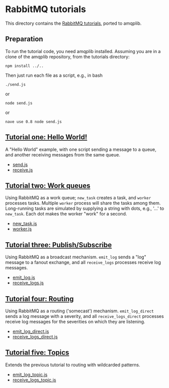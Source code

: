# RabbitMQ tutorials

This directory contains the [RabbitMQ tutorials][rabbitmq-tutes],
ported to amqplib.

## Preparation

To run the tutorial code, you need amqplib installed. Assuming you are
in a clone of the amqplib repository, from the tutorials directory:

    npm install ../..

Then just run each file as a script, e.g., in bash

    ./send.js

or

    node send.js

or

    nave use 0.8 node send.js

## [Tutorial one: Hello World!][tute-one]

A "Hello World" example, with one script sending a message to a queue,
and another receiving messages from the same queue.

 * [send.js](send.js)
 * [receive.js](receive.js)

## [Tutorial two: Work queues][tute-two]

Using RabbitMQ as a work queue; `new_task` creates a task, and
`worker` processes tasks. Multiple `worker` process will share the
tasks among them. Long-running tasks are simulated by supplying a
string with dots, e.g., '...' to `new_task`. Each dot makes the worker
"work" for a second.

 * [new_task.js](new_task.js)
 * [worker.js](worker.js)

## [Tutorial three: Publish/Subscribe][tute-three]

Using RabbitMQ as a broadcast mechanism. `emit_log` sends a "log"
message to a fanout exchange, and all `receive_logs` processes receive
log messages.

 * [emit_log.js](emit_log.js)
 * [receive_logs.js](receive_logs.js)

## [Tutorial four: Routing][tute-four]

Using RabbitMQ as a routing ('somecast') mechanism. `emit_log_direct`
sends a log message with a severity, and all `receive_logs_direct`
processes receive log messages for the severities on which they are
listening.

 * [emit_log_direct.js](emit_log.js)
 * [receive_logs_direct.js](receive_logs_direct.js)

## [Tutorial five: Topics][tute-five]

Extends the previous tutorial to routing with wildcarded patterns.

 * [emit_log_topic.js](emit_log_topic.js)
 * [receive_logs_topic.js](receive_logs_topic.js)


[rabbitmq-tutes]: http://github.com/rabbitmq/rabbitmq-tutorials
[tute-one]: http://www.rabbitmq.com/tutorials/tutorial-one-python.html
[tute-two]: http://www.rabbitmq.com/tutorials/tutorial-two-python.html
[tute-three]: http://www.rabbitmq.com/tutorials/tutorial-three-python.html
[tute-four]: http://www.rabbitmq.com/tutorials/tutorial-four-python.html
[tute-five]: http://www.rabbitmq.com/tutorials/tutorial-five-python.html
